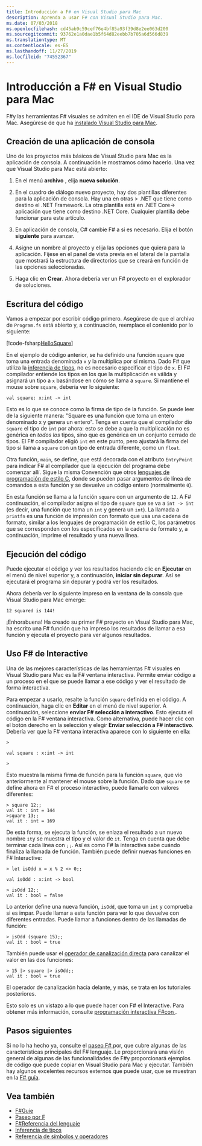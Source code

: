```yaml
---
title: Introducción a F# en Visual Studio para Mac
description: Aprenda a usar F# con Visual Studio para Mac.
ms.date: 07/03/2018
ms.openlocfilehash: cd45ab9c59cef76e4bf85a93f39d8e2ee063d200
ms.sourcegitcommit: 93762e1a0dae1b5f64d82eebb7b705a6d566d839
ms.translationtype: MT
ms.contentlocale: es-ES
ms.lasthandoff: 11/27/2019
ms.locfileid: "74552367"
---
```

# <a name="get-started-with-f-in-visual-studio-for-mac"></a>Introducción a F# en Visual Studio para Mac

F#y las herramientas F# visuales se admiten en el IDE de Visual Studio para Mac. Asegúrese de que ha [instalado Visual Studio para Mac](install-fsharp.md#install-f-with-visual-studio-for-mac).

## <a name="creating-a-console-application"></a>Creación de una aplicación de consola

Uno de los proyectos más básicos de Visual Studio para Mac es la aplicación de consola.  A continuación le mostramos cómo hacerlo.  Una vez que Visual Studio para Mac está abierto:

1. En el menú **archivo** , elija **nueva solución**.

2. En el cuadro de diálogo nuevo proyecto, hay dos plantillas diferentes para la aplicación de consola.  Hay una en otras > .NET que tiene como destino el .NET Framework.  La otra plantilla está en .NET Core-> aplicación que tiene como destino .NET Core.  Cualquier plantilla debe funcionar para este artículo.

3. En aplicación de consola, C# cambie F# a si es necesario.  Elija el botón **siguiente** para avanzar.  

4. Asigne un nombre al proyecto y elija las opciones que quiera para la aplicación.  Fíjese en el panel de vista previa en el lateral de la pantalla que mostrará la estructura de directorios que se creará en función de las opciones seleccionadas.  

5. Haga clic en **Crear**.  Ahora debería ver un F# proyecto en el explorador de soluciones.

## <a name="writing-your-code"></a>Escritura del código

Vamos a empezar por escribir código primero.  Asegúrese de que el archivo de `Program.fs` está abierto y, a continuación, reemplace el contenido por lo siguiente:

[!code-fsharp[HelloSquare](~/samples/snippets/fsharp/getting-started/hello-square.fs)]

En el ejemplo de código anterior, se ha definido una función `square` que toma una entrada denominada `x` y la multiplica por sí misma.  Dado F# que utiliza la [inferencia de tipos](../language-reference/type-inference.md), no es necesario especificar el tipo de `x`.  El F# compilador entiende los tipos en los que la multiplicación es válida y asignará un tipo a `x` basándose en cómo se llama a `square`.  Si mantiene el mouse sobre `square`, debería ver lo siguiente:

```console
val square: x:int -> int
```

Esto es lo que se conoce como la firma de tipo de la función.  Se puede leer de la siguiente manera: "Square es una función que toma un entero denominado x y genera un entero".  Tenga en cuenta que el compilador dio `square` el tipo de `int` por ahora: esto se debe a que la multiplicación no es genérica en *todos los* tipos, sino que es genérica en un conjunto cerrado de tipos.  El F# compilador eligió `int` en este punto, pero ajustará la firma del tipo si llama a `square` con un tipo de entrada diferente, como un `float`.

Otra función, `main`, se define, que está decorada con el atributo `EntryPoint` para indicar F# al compilador que la ejecución del programa debe comenzar allí.  Sigue la misma Convención que otros [lenguajes de programación de estilo C](https://en.wikipedia.org/wiki/Entry_point#C_and_C.2B.2B), donde se pueden pasar argumentos de línea de comandos a esta función y se devuelve un código entero (normalmente `0`).

En esta función se llama a la función `square` con un argumento de `12`.  A F# continuación, el compilador asigna el tipo de `square` que se va a `int -> int` (es decir, una función que toma un `int` y genera un `int`).  La llamada a `printfn` es una función de impresión con formato que usa una cadena de formato, similar a los lenguajes de programación de estilo C, los parámetros que se corresponden con los especificados en la cadena de formato y, a continuación, imprime el resultado y una nueva línea.

## <a name="running-your-code"></a>Ejecución del código

Puede ejecutar el código y ver los resultados haciendo clic en **Ejecutar** en el menú de nivel superior y, a continuación, **iniciar sin depurar**.  Así se ejecutará el programa sin depurar y podrá ver los resultados.

Ahora debería ver lo siguiente impreso en la ventana de la consola que Visual Studio para Mac emerge:

```console
12 squared is 144!
```

¡Enhorabuena!  Ha creado su primer F# proyecto en Visual Studio para Mac, ha escrito una F# función que ha impreso los resultados de llamar a esa función y ejecuta el proyecto para ver algunos resultados.

## <a name="using-f-interactive"></a>Uso F# de Interactive

Una de las mejores características de las herramientas F# visuales en Visual Studio para Mac es la F# ventana interactiva.  Permite enviar código a un proceso en el que se puede llamar a ese código y ver el resultado de forma interactiva.

Para empezar a usarlo, resalte la función `square` definida en el código.  A continuación, haga clic en **Editar** en el menú de nivel superior.  A continuación, seleccione **enviar F# selección a interactivo**.  Esto ejecuta el código en la F# ventana interactiva.  Como alternativa, puede hacer clic con el botón derecho en la selección y elegir **Enviar selección a F# interactivo**.  Debería ver que la F# ventana interactiva aparece con lo siguiente en ella:

```console
>

val square : x:int -> int

>
```

Esto muestra la misma firma de función para la función `square`, que vio anteriormente al mantener el mouse sobre la función.  Dado que `square` se define ahora en F# el proceso interactivo, puede llamarlo con valores diferentes:

```console
> square 12;;
val it : int = 144
>square 13;;
val it : int = 169
```

De esta forma, se ejecuta la función, se enlaza el resultado a un nuevo nombre `it`y se muestra el tipo y el valor de `it`.  Tenga en cuenta que debe terminar cada línea con `;;`.  Así es como F# la interactiva sabe cuándo finaliza la llamada de función.  También puede definir nuevas funciones en F# Interactive:

```console
> let isOdd x = x % 2 <> 0;;

val isOdd : x:int -> bool

> isOdd 12;;
val it : bool = false
```

Lo anterior define una nueva función, `isOdd`, que toma un `int` y comprueba si es impar.  Puede llamar a esta función para ver lo que devuelve con diferentes entradas.  Puede llamar a funciones dentro de las llamadas de función:

```console
> isOdd (square 15);;
val it : bool = true
```

También puede usar el [operador de canalización directa](../language-reference/symbol-and-operator-reference/index.md) para canalizar el valor en las dos funciones:

```console
> 15 |> square |> isOdd;;
val it : bool = true
```

El operador de canalización hacia delante, y más, se trata en los tutoriales posteriores.

Esto solo es un vistazo a lo que puede hacer con F# el Interactive.  Para obtener más información, consulte [programación interactiva F#con ](../tutorials/fsharp-interactive/index.md).

## <a name="next-steps"></a>Pasos siguientes

Si no lo ha hecho ya, consulte el [paseo F# ](../tour.md)por, que cubre algunas de las características principales del F# lenguaje.  Le proporcionará una visión general de algunas de las funcionalidades de F#y proporcionará ejemplos de código que puede copiar en Visual Studio para Mac y ejecutar.  También hay algunos excelentes recursos externos que puede usar, que se muestran en la [ F# guía](../index.yml).

## <a name="see-also"></a>Vea también

- [F#Guíe](../index.yml)
- [Paseo por F](../tour.md)
- [F#Referencia del lenguaje](../language-reference/index.md)
- [Inferencia de tipos](../language-reference/type-inference.md)
- [Referencia de símbolos y operadores](../language-reference/symbol-and-operator-reference/index.md)
